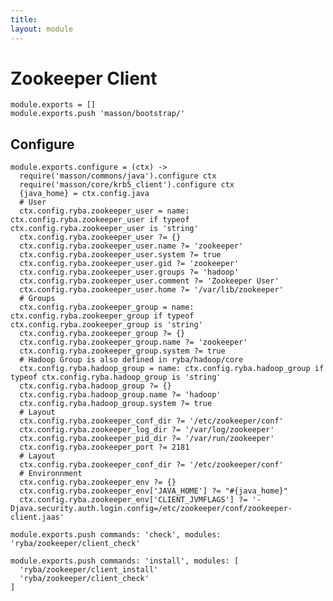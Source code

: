 ```yaml
---
title: 
layout: module
---
```


# Zookeeper Client

    module.exports = []
    module.exports.push 'masson/bootstrap/'

## Configure

    module.exports.configure = (ctx) ->
      require('masson/commons/java').configure ctx
      require('masson/core/krb5_client').configure ctx
      {java_home} = ctx.config.java
      # User
      ctx.config.ryba.zookeeper_user = name: ctx.config.ryba.zookeeper_user if typeof ctx.config.ryba.zookeeper_user is 'string'
      ctx.config.ryba.zookeeper_user ?= {}
      ctx.config.ryba.zookeeper_user.name ?= 'zookeeper'
      ctx.config.ryba.zookeeper_user.system ?= true
      ctx.config.ryba.zookeeper_user.gid ?= 'zookeeper'
      ctx.config.ryba.zookeeper_user.groups ?= 'hadoop'
      ctx.config.ryba.zookeeper_user.comment ?= 'Zookeeper User'
      ctx.config.ryba.zookeeper_user.home ?= '/var/lib/zookeeper'
      # Groups
      ctx.config.ryba.zookeeper_group = name: ctx.config.ryba.zookeeper_group if typeof ctx.config.ryba.zookeeper_group is 'string'
      ctx.config.ryba.zookeeper_group ?= {}
      ctx.config.ryba.zookeeper_group.name ?= 'zookeeper'
      ctx.config.ryba.zookeeper_group.system ?= true
      # Hadoop Group is also defined in ryba/hadoop/core
      ctx.config.ryba.hadoop_group = name: ctx.config.ryba.hadoop_group if typeof ctx.config.ryba.hadoop_group is 'string'
      ctx.config.ryba.hadoop_group ?= {}
      ctx.config.ryba.hadoop_group.name ?= 'hadoop'
      ctx.config.ryba.hadoop_group.system ?= true
      # Layout
      ctx.config.ryba.zookeeper_conf_dir ?= '/etc/zookeeper/conf'
      ctx.config.ryba.zookeeper_log_dir ?= '/var/log/zookeeper'
      ctx.config.ryba.zookeeper_pid_dir ?= '/var/run/zookeeper'
      ctx.config.ryba.zookeeper_port ?= 2181
      # Layout
      ctx.config.ryba.zookeeper_conf_dir ?= '/etc/zookeeper/conf'
      # Environnment
      ctx.config.ryba.zookeeper_env ?= {}
      ctx.config.ryba.zookeeper_env['JAVA_HOME'] ?= "#{java_home}"
      ctx.config.ryba.zookeeper_env['CLIENT_JVMFLAGS'] ?= '-Djava.security.auth.login.config=/etc/zookeeper/conf/zookeeper-client.jaas'

    module.exports.push commands: 'check', modules: 'ryba/zookeeper/client_check'

    module.exports.push commands: 'install', modules: [
      'ryba/zookeeper/client_install'
      'ryba/zookeeper/client_check'
    ]




